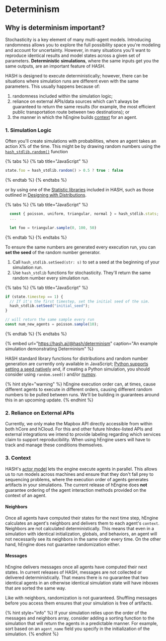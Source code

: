 # Determinism

## Why is determinism important?

Stochasticity is a key element of many multi-agent models. Introducing randomness allows you to explore the full possibility space you're modeling and account for uncertainty. However, in many situations you'll want to reproduce identical results and model states across a given set of parameters. **Deterministic** **simulations**, where the same inputs get you the same outputs, are an important feature of HASH.

HASH is designed to execute deterministically; however, there can be situations where simulation runs are different even with the same parameters. This usually happens because of:

1. randomness included within the simulation logic;
2. reliance on external APIs/data sources which can't always be guaranteed to return the same results \(for example, the most efficient public transportation route between two destinations\); or
3. the manner in which the hEngine builds [context](anatomy-of-an-agent/context.md) for an agent.

### 1. Simulation Logic

Often you'll create simulations with probabilities, where an agent takes an action X% of the time. This might be by drawing random numbers using the [`hash_stdlib.random()`](libraries/hash/random.md#random) function

{% tabs %}
{% tab title="JavaScript" %}
```javascript
state.foo = hash_stdlib.random() > 0.5 ? true : false
```
{% endtab %}
{% endtabs %}

or by using one of the [Statistic libraries](libraries/#hash-standard-library) included in HASH, such as those outlined in [Designing with Distributions](concepts/designing-with-distributions.md).

{% tabs %}
{% tab title="JavaScript" %}
```javascript
  const { poisson, uniform, triangular, normal } = hash_stdlib.stats;
  ...
  
  let foo = triangular.sample(0, 100, 50)
```
{% endtab %}
{% endtabs %}

To ensure the same numbers are generated every execution run, you can **set the seed** of the random number generator.

1. Call `hash_stdlib.setSeed(str: s)` to set a seed at the beginning of your simulation run. 
2. Use `hash_stdlib` functions for stochasticity. They'll return the same random number every simulation run.

{% tabs %}
{% tab title="JavaScript" %}
```javascript
if (state.timestep == 1) {
  // If it's the first timestep, set the initial seed of the sim.
  hash_stdlib.setSeed("initial_seed");
}

// will return the same sample every run
const num_new_agents = poisson.sample(10); 
```
{% endtab %}
{% endtabs %}

{% embed url="https://hash.ai/@hash/determinism" caption="An example simulation demonstrating Determinism" %}

HASH standard library functions for distributions and random number generation are currently only available in JavaScript; [Python supports setting a seed natively](https://docs.python.org/3/library/random.html) and, if creating a Python simulation, you should consider using `random.seed()` and/or [numpy](libraries/python-packages.md).

{% hint style="warning" %}
hEngine execution order can, at times, cause different agents to execute in different orders, causing different random numbers to be pulled between runs. We'll be building in guarantees around this in an upcoming update.
{% endhint %}

### 2. Reliance on External APIs

Currently, we only make the Mapbox API directly accessible from within both hCore and hCloud. For this and other future hIndex-listed APIs and external integrations we intend to provide labeling regarding which services claim to support reproducibility. When using hEngine users will have to track and manage these conditions themselves.

### 3. Context

HASH's [actor model](https://hash.ai/wiki/actor-model) lets the engine execute agents in parallel. This allows us to run models across machines and ensure that they don't fall prey to sequencing problems, where the execution order of agents generates artifacts in your simulations. The current release of hEngine does **not** guarantee ordering of the agent interaction methods provided on the context of an agent.

#### Neighbors

Once all agents have computed their states for the next time step, hEngine calculates an agent's neighbors and delivers them to each agent's `context`. Neighbors are not calculated deterministically. This means that even in a simulation with identical initialization, globals, and behaviors, an agent will not necessarily see its neighbors in the same order every time. On the other hand, hEngine does not guarantee randomization either. 

#### Messages

hEngine delivers messages once all agents have computed their next states. In current releases of HASH, messages are not collected or delivered deterministically. That means there is no guarantee that two identical agents in an otherwise identical simulation state will have inboxes that are sorted the same way.

Like with neighbors, randomization is not guaranteed. Shuffling messages before you access them ensures that your simulation is free of artifacts.

{% hint style="info" %}
If your simulation relies upon the order of the messages and neighbors array, consider adding a sorting function to the simulation that will return the agents in a predictable manner. For example, sort based on an `agent_name` field you specify in the initialization of the simulation.
{% endhint %}




